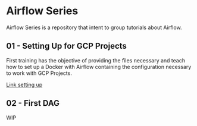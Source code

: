 # Airflow Series

Airflow Series is a repository that intent to group tutorials about Airflow.

## 01 - Setting Up for GCP Projects
First training has the objective of providing the files necessary and teach how to set up a Docker with Airflow containing the configuration necessary to work with GCP Projects.

[Link setting up](./01_setting_up)

## 02 - First DAG
WIP